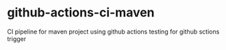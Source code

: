 # github-actions-ci-maven
CI pipeline for maven project using github actions
testing for github sctions trigger
